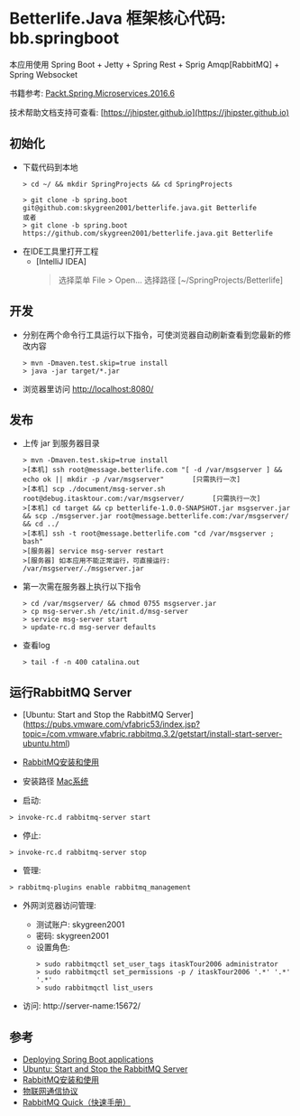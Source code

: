 # Betterlife.Java 框架核心代码: bb.springboot

本应用使用 Spring Boot + Jetty + Spring Rest + Sprig Amqp[RabbitMQ]  + Spring Websocket

书籍参考: [Packt.Spring.Microservices.2016.6](https://github.com/PacktPublishing/Spring-Microservices)

技术帮助文档支持可查看: [https://jhipster.github.io](https://jhipster.github.io)


## 初始化

- 下载代码到本地
  ```
  > cd ~/ && mkdir SpringProjects && cd SpringProjects

  > git clone -b spring.boot git@github.com:skygreen2001/betterlife.java.git Betterlife
  或者
  > git clone -b spring.boot https://github.com/skygreen2001/betterlife.java.git Betterlife

  ```
- 在IDE工具里打开工程
  - [IntelliJ IDEA]
    > 选择菜单 File > Open... 选择路径 [~/SpringProjects/Betterlife]

## 开发
  - 分别在两个命令行工具运行以下指令，可使浏览器自动刷新查看到您最新的修改内容
    
    ```
    > mvn -Dmaven.test.skip=true install
    > java -jar target/*.jar
    ```
    
  - 浏览器里访问 [http://localhost:8080/](http://localhost:8080/)

## 发布

  - 上传 jar 到服务器目录
    ```
    > mvn -Dmaven.test.skip=true install
    >[本机] ssh root@message.betterlife.com "[ -d /var/msgserver ] && echo ok || mkdir -p /var/msgserver"       [只需执行一次]
    >[本机] scp ./document/msg-server.sh root@debug.itasktour.com:/var/msgserver/       [只需执行一次]
    >[本机] cd target && cp betterlife-1.0.0-SNAPSHOT.jar msgserver.jar && scp ./msgserver.jar root@message.betterlife.com:/var/msgserver/  && cd ../
    >[本机] ssh -t root@message.betterlife.com "cd /var/msgserver ; bash"
    >[服务器] service msg-server restart
    >[服务器] 如本应用不能正常运行，可直接运行: /var/msgserver/./msgserver.jar
    ```

  - 第一次需在服务器上执行以下指令
    ```
    > cd /var/msgserver/ && chmod 0755 msgserver.jar
    > cp msg-server.sh /etc/init.d/msg-server
    > service msg-server start
    > update-rc.d msg-server defaults
    ```
    
  - 查看log
    ```
    > tail -f -n 400 catalina.out
    ```
    
## 运行RabbitMQ Server
  
  - [Ubuntu: Start and Stop the RabbitMQ Server] (https://pubs.vmware.com/vfabric53/index.jsp?topic=/com.vmware.vfabric.rabbitmq.3.2/getstart/install-start-server-ubuntu.html)
  - [RabbitMQ安装和使用](https://chyufly.github.io/blog/2016/04/10/rabbitmq-setup/)
  - 安装路径
      [Mac系统](/usr/local/Cellar/rabbitmq/)
 
  - 启动:
  ```
  > invoke-rc.d rabbitmq-server start
  ```
  
  - 停止:
  ```
  > invoke-rc.d rabbitmq-server stop
  ```

  - 管理:
  ```
  > rabbitmq-plugins enable rabbitmq_management
  ```
  
  - 外网浏览器访问管理:
    - 测试账户: skygreen2001 
    - 密码: skygreen2001
    - 设置角色: 
        ```
        > sudo rabbitmqctl set_user_tags itaskTour2006 administrator
        > sudo rabbitmqctl set_permissions -p / itaskTour2006 '.*' '.*' '.*'
        > sudo rabbitmqctl list_users
        ```
  
  - 访问: http://server-name:15672/

## 参考

- [Deploying Spring Boot applications](https://docs.spring.io/spring-boot/docs/current/reference/html/deployment-install.html)
- [Ubuntu: Start and Stop the RabbitMQ Server](https://pubs.vmware.com/vfabric53/index.jsp?topic=/com.vmware.vfabric.rabbitmq.3.2/getstart/install-start-server-ubuntu.html)
- [RabbitMQ安装和使用](https://chyufly.github.io/blog/2016/04/10/rabbitmq-setup/)
- [物联网通信协议](https://github.com/ruizeng/blog/blob/master/IoT/iot-protocols.md)
- [RabbitMQ Quick（快速手册）](https://geewu.gitbooks.io/rabbitmq-quick/content/RabbitMQ%E4%BB%8B%E7%BB%8D.html)